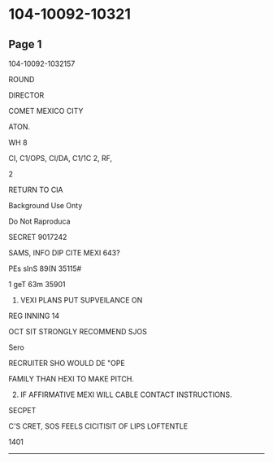 # 104-10092-10321

## Page 1

104-10092-1032157

ROUND

DIRECTOR

COMET MEXICO CITY

ATON.

WH 8

CI, C1/OPS, CI/DA, C1/1C 2, RF,

2

RETURN TO CIA

Background Use Onty

Do Not Raproduca

SECRET 9017242

SAMS, INFO DIP CITE MEXI 643?

PEs sInS 89(N 35115#

1 geT 63m 35901

1. VEXI PLANS PUT SUPVEILANCE ON

REG INNING 14

OCT SIT STRONGLY RECOMMEND SJOS

Sero

RECRUITER SHO WOULD DE "OPE

FAMILY THAN HEXI TO MAKE PITCH.

2. IF AFFIRMATIVE MEXI WILL CABLE CONTACT INSTRUCTIONS.

SECPET

C'S CRET, SOS FEELS CICITISIT OF LIPS LOFTENTLE

1401

---

